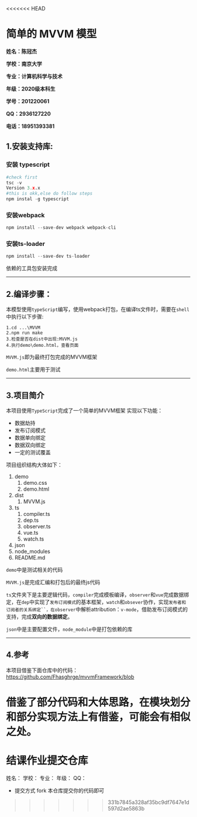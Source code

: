 <<<<<<< HEAD
# 简单的 MVVM 模型

**姓名：陈冠杰**

**学校：南京大学**

**专业：计算机科学与技术**

**年级：2020级本科生**

**学号：201220061**

**QQ：2936127220**

**电话：18951393381**

## 1.安装支持库:
### 安装 typescript
```python
#check first
tsc -v
Version 3.x.x
#this is okk,else do follow steps
npm instal -g typescript 
```
### 安装webpack

```python
npm install --save-dev webpack webpack-cli
```
### 安装ts-loader
```python
npm install --save-dev ts-loader
```
依赖的工具包安装完成

---

## 2.编译步骤：
本模型使用`typeScript`编写，使用webpack打包，在编译ts文件时，需要在`shell`中执行以下步骤:
```shell
1.cd ...\MVVM
2.npm run make
3.检查是否在dist中出现:MVVM.js
4.执行demo\demo.html，查看页面
```
`MVVM.js`即为最终打包完成的MVVM框架

`demo.html`主要用于测试

---

## 3.项目简介
本项目使用`TypeScript`完成了一个简单的MVVM框架
实现以下功能：

- 数据劫持
- 发布订阅模式
- 数据单向绑定
- 数据双向绑定
- 一定的测试覆盖

项目组织结构大体如下：

1. demo
   1. demo.css
   2. demo.html
2. dist
   1. MVVM.js
3. ts
   1. compiler.ts
   2. dep.ts
   3. observer.ts
   4. vue.ts
   5. watch.ts
4. json
5. node_modules
6. README.md

`demo`中是测试相关的代码

`MVVM.js`是完成汇编和打包后的最终js代码

`ts`文件夹下是主要逻辑代码，`compiler`完成模板编译，`observer`和`vue`完成数据绑定，在`dep`中实现了`发布订阅模式`的基本框架，`watch`和`obsever`协作，实现`发布者和订阅者的关系绑定``，在observer`中解析attribution：`v-mode`，借助发布订阅模式的支持，完成**双向的数据绑定**。

`json`中是主要配置文件，`node_module`中是打包依赖的库

---


## 4.参考
本项目借鉴下面仓库中的代码：
https://github.com/Fhasghrge/mvvmFramework/blob

借鉴了部分代码和大体思路，在模块划分和部分实现方法上有借鉴，可能会有相似之处。
=======
# 结课作业提交仓库

姓名：
学校：
专业：
年级：
QQ：

- 提交方式
fork 本仓库提交你的代码即可
>>>>>>> 331b7845a328af35bc9df7647e1d597d2ae5863b
